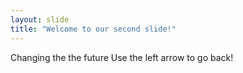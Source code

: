 ```yaml
---
layout: slide
title: "Welcome to our second slide!"
---
```

Changing the the future
Use the left arrow to go back!
